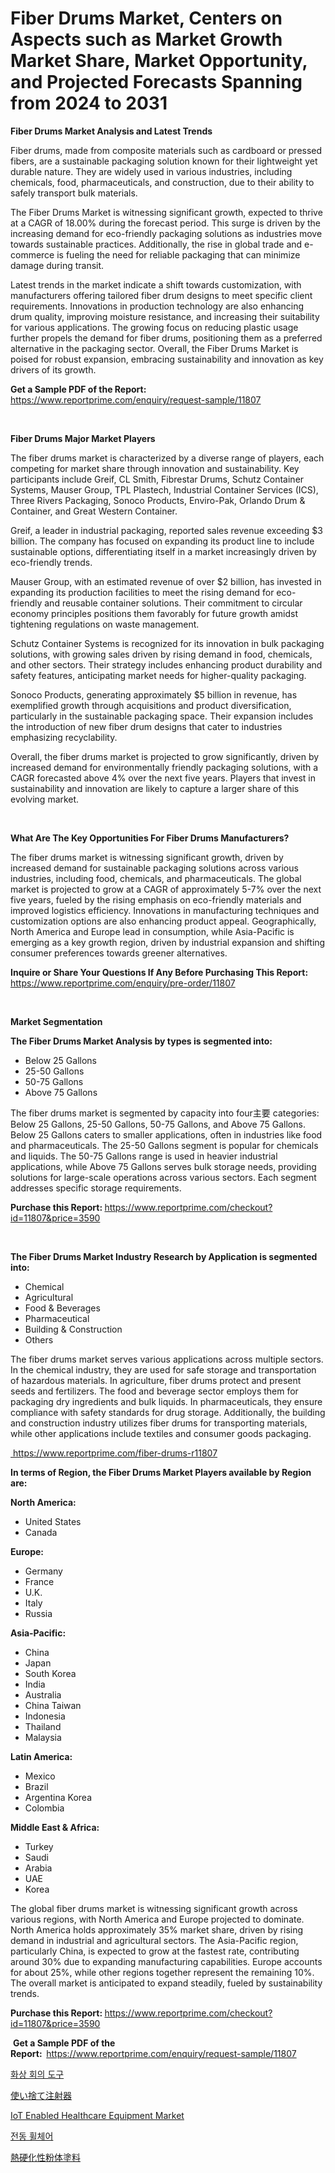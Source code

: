 <p><h1>Fiber Drums Market, Centers on Aspects such as Market Growth Market Share, Market Opportunity, and Projected Forecasts Spanning from 2024 to 2031</h1></p><p><strong>Fiber Drums Market Analysis and Latest Trends</strong></p>
<p><p>Fiber drums, made from composite materials such as cardboard or pressed fibers, are a sustainable packaging solution known for their lightweight yet durable nature. They are widely used in various industries, including chemicals, food, pharmaceuticals, and construction, due to their ability to safely transport bulk materials.</p><p>The Fiber Drums Market is witnessing significant growth, expected to thrive at a CAGR of 18.00% during the forecast period. This surge is driven by the increasing demand for eco-friendly packaging solutions as industries move towards sustainable practices. Additionally, the rise in global trade and e-commerce is fueling the need for reliable packaging that can minimize damage during transit.</p><p>Latest trends in the market indicate a shift towards customization, with manufacturers offering tailored fiber drum designs to meet specific client requirements. Innovations in production technology are also enhancing drum quality, improving moisture resistance, and increasing their suitability for various applications. The growing focus on reducing plastic usage further propels the demand for fiber drums, positioning them as a preferred alternative in the packaging sector. Overall, the Fiber Drums Market is poised for robust expansion, embracing sustainability and innovation as key drivers of its growth.</p></p>
<p><strong>Get a Sample PDF of the Report:&nbsp;</strong> <a href="https://www.reportprime.com/enquiry/request-sample/11807">https://www.reportprime.com/enquiry/request-sample/11807</a></p>
<p>&nbsp;</p>
<p><strong>Fiber Drums Major Market Players</strong></p>
<p><p>The fiber drums market is characterized by a diverse range of players, each competing for market share through innovation and sustainability. Key participants include Greif, CL Smith, Fibrestar Drums, Schutz Container Systems, Mauser Group, TPL Plastech, Industrial Container Services (ICS), Three Rivers Packaging, Sonoco Products, Enviro-Pak, Orlando Drum & Container, and Great Western Container.</p><p>Greif, a leader in industrial packaging, reported sales revenue exceeding $3 billion. The company has focused on expanding its product line to include sustainable options, differentiating itself in a market increasingly driven by eco-friendly trends. </p><p>Mauser Group, with an estimated revenue of over $2 billion, has invested in expanding its production facilities to meet the rising demand for eco-friendly and reusable container solutions. Their commitment to circular economy principles positions them favorably for future growth amidst tightening regulations on waste management.</p><p>Schutz Container Systems is recognized for its innovation in bulk packaging solutions, with growing sales driven by rising demand in food, chemicals, and other sectors. Their strategy includes enhancing product durability and safety features, anticipating market needs for higher-quality packaging.</p><p>Sonoco Products, generating approximately $5 billion in revenue, has exemplified growth through acquisitions and product diversification, particularly in the sustainable packaging space. Their expansion includes the introduction of new fiber drum designs that cater to industries emphasizing recyclability.</p><p>Overall, the fiber drums market is projected to grow significantly, driven by increased demand for environmentally friendly packaging solutions, with a CAGR forecasted above 4% over the next five years. Players that invest in sustainability and innovation are likely to capture a larger share of this evolving market.</p></p>
<p>&nbsp;</p>
<p><strong>What Are The Key Opportunities For Fiber Drums Manufacturers?</strong></p>
<p><p>The fiber drums market is witnessing significant growth, driven by increased demand for sustainable packaging solutions across various industries, including food, chemicals, and pharmaceuticals. The global market is projected to grow at a CAGR of approximately 5-7% over the next five years, fueled by the rising emphasis on eco-friendly materials and improved logistics efficiency. Innovations in manufacturing techniques and customization options are also enhancing product appeal. Geographically, North America and Europe lead in consumption, while Asia-Pacific is emerging as a key growth region, driven by industrial expansion and shifting consumer preferences towards greener alternatives.</p></p>
<p><strong>Inquire or Share Your Questions If Any Before Purchasing This Report:</strong> <a href="https://www.reportprime.com/enquiry/pre-order/11807">https://www.reportprime.com/enquiry/pre-order/11807</a></p>
<p>&nbsp;</p>
<p><strong>Market Segmentation</strong></p>
<p><strong>The Fiber Drums Market Analysis by types is segmented into:</strong></p>
<p><ul><li>Below 25 Gallons</li><li>25-50 Gallons</li><li>50-75 Gallons</li><li>Above 75 Gallons</li></ul></p>
<p><p>The fiber drums market is segmented by capacity into four主要 categories: Below 25 Gallons, 25-50 Gallons, 50-75 Gallons, and Above 75 Gallons. Below 25 Gallons caters to smaller applications, often in industries like food and pharmaceuticals. The 25-50 Gallons segment is popular for chemicals and liquids. The 50-75 Gallons range is used in heavier industrial applications, while Above 75 Gallons serves bulk storage needs, providing solutions for large-scale operations across various sectors. Each segment addresses specific storage requirements.</p></p>
<p><strong>Purchase this Report:&nbsp;</strong><a href="https://www.reportprime.com/checkout?id=11807&price=3590">https://www.reportprime.com/checkout?id=11807&price=3590</a></p>
<p>&nbsp;</p>
<p><strong>The Fiber Drums Market Industry Research by Application is segmented into:</strong></p>
<p><ul><li>Chemical</li><li>Agricultural</li><li>Food & Beverages</li><li>Pharmaceutical</li><li>Building & Construction</li><li>Others</li></ul></p>
<p><p>The fiber drums market serves various applications across multiple sectors. In the chemical industry, they are used for safe storage and transportation of hazardous materials. In agriculture, fiber drums protect and present seeds and fertilizers. The food and beverage sector employs them for packaging dry ingredients and bulk liquids. In pharmaceuticals, they ensure compliance with safety standards for drug storage. Additionally, the building and construction industry utilizes fiber drums for transporting materials, while other applications include textiles and consumer goods packaging.</p></p>
<p><a href="https://www.reportprime.com/fiber-drums-r11807">&nbsp;https://www.reportprime.com/fiber-drums-r11807</a></p>
<p><strong>In terms of Region, the Fiber Drums Market Players available by Region are:</strong></p>
<p>
    <p> <strong> North America: </strong>
        <ul>
            <li>United States</li>
            <li>Canada</li>
        </ul>
        </p> 
    <p> <strong> Europe: </strong>
        <ul>
            <li>Germany</li>
            <li>France</li>
            <li>U.K.</li>
            <li>Italy</li>
            <li>Russia</li>
        </ul>
        </p> 
    <p> <strong> Asia-Pacific: </strong>
        <ul>
            <li>China</li>
            <li>Japan</li>
            <li>South Korea</li>
            <li>India</li>
            <li>Australia</li>
            <li>China Taiwan</li>
            <li>Indonesia</li>
            <li>Thailand</li>
            <li>Malaysia</li>
        </ul>
        </p> 
    <p> <strong> Latin America: </strong>
        <ul>
            <li>Mexico</li>
            <li>Brazil</li>
            <li>Argentina Korea</li>
            <li>Colombia</li>
        </ul>
        </p> 
    <p> <strong> Middle East & Africa: </strong>
        <ul>
            <li>Turkey</li>
            <li>Saudi</li>
            <li>Arabia</li>
            <li>UAE</li>
            <li>Korea</li>
        </ul>
    </p>
    </p>
<p><p>The global fiber drums market is witnessing significant growth across various regions, with North America and Europe projected to dominate. North America holds approximately 35% market share, driven by rising demand in industrial and agricultural sectors. The Asia-Pacific region, particularly China, is expected to grow at the fastest rate, contributing around 30% due to expanding manufacturing capabilities. Europe accounts for about 25%, while other regions together represent the remaining 10%. The overall market is anticipated to expand steadily, fueled by sustainability trends.</p></p>
<p><strong>Purchase this Report: </strong><a href="https://www.reportprime.com/checkout?id=11807&price=3590">https://www.reportprime.com/checkout?id=11807&price=3590</a></p>
<p>&nbsp;<strong>Get a Sample PDF of the Report:&nbsp;&nbsp;</strong><a href="https://www.reportprime.com/enquiry/request-sample/11807">https://www.reportprime.com/enquiry/request-sample/11807</a></p>
<p><strong></strong></p>
<p><p><a href="https://medium.com/@pwhkjukf5/%EB%B9%84%EB%94%94%EC%98%A4-%ED%9A%8C%EC%9D%98-%EB%8F%84%EA%B5%AC-%EC%8B%9C%EC%9E%A5-%EC%A0%84%EB%A7%9D-%EB%B0%8F-%EC%8B%9C%EC%9E%A5-%EC%A0%90%EC%9C%A0%EC%9C%A8-%EB%B6%84%EC%84%9D-%EC%84%B1%EC%9E%A5-%EC%B6%94%EC%84%B8-%EB%B0%8F-%EC%8B%9C%EC%9E%A5-%EC%98%88%EC%B8%A1-2024-2031-dbf7e79ca34f">화상 회의 도구</a></p><p><a href="https://github.com/lababdou/Market-Research-Report-List-6/blob/main/6486999161.md">使い捨て注射器</a></p><p><a href="https://issuu.com/reportprime-2/docs/iot-enabled-healthcare-equipment-ma_ab8407a6440518">IoT Enabled Healthcare Equipment Market</a></p><p><a href="https://medium.com/@samiahussain82/%EC%A0%84%EB%8F%99-%ED%9C%A0%EC%B2%B4%EC%96%B4-%EC%8B%9C%EC%9E%A5-2024-2031-%EC%82%B0%EC%97%85-%ED%86%B5%EC%B0%B0%EB%A0%A5-%EB%B0%8F-%ED%88%AC%EC%9E%90-%EA%B8%B0%ED%9A%8C-8720c2e27817">전동 휠체어</a></p><p><a href="https://medium.com/@ertg45hg/%E7%86%B1%E7%A1%AC%E5%8C%96%E6%80%A7%E7%B2%89%E4%BD%93%E3%82%B3%E3%83%BC%E3%83%86%E3%82%A3%E3%83%B3%E3%82%B0%E5%B8%82%E5%A0%B4%E8%AA%BF%E6%9F%BB%E5%A0%B1%E5%91%8A%E6%9B%B8-2024%E5%B9%B4%E3%81%8B%E3%82%892031%E5%B9%B4%E3%81%BE%E3%81%A7%E3%81%AE10-4-%E3%81%AE%E5%AE%89%E5%AE%9A%E3%81%97%E3%81%9Fcagr%E3%82%92%E4%BC%B4%E3%81%86%E5%B8%82%E5%A0%B4%E4%BA%88%E6%B8%AC%E3%81%A8%E6%88%90%E9%95%B7%E3%81%AE%E8%A6%8B%E9%80%9A%E3%81%97-7159c1f66b12">熱硬化性粉体塗料</a></p></p>